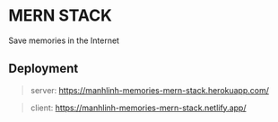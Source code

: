 # MERN STACK
Save memories in the Internet
## Deployment

> server: https://manhlinh-memories-mern-stack.herokuapp.com/

> client: https://manhlinh-memories-mern-stack.netlify.app/
